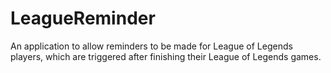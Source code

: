 # LeagueReminder

An application to allow reminders to be made for League of Legends players, which are triggered after finishing their League of Legends games.
